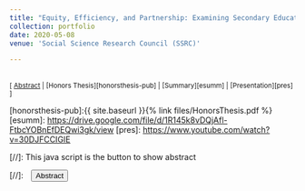```yaml
---
title: "Equity, Efficiency, and Partnership: Examining Secondary Education in Kerala, India (Honors Thesis)"
collection: portfolio
date: 2020-05-08
venue: 'Social Science Research Council (SSRC)'

---
```


<br/>
<small>[ <a href="#/" onclick="visib('honorsthesis')">Abstract</a> | [Honors Thesis][honorsthesis-pub] | [Summary][esumm] | [Presentation][pres] ]</small>

<div id="honorsthesis" style="display: none; text-align: justify; line-height: 1.2" ><small>
My yearlong Honors Thesis in International Relations & Economics was my first foray into formative independent research. It was also the single most valuable learning experience of my college career. From constructing a research puzzle, to scraping and cleaning data, to visualizing and analyzing, to writing and preparing for publication, the Honors Thesis was immersive in every step of the research process. Motivated by the works of Professors Karthik Muralidharan and Geeta Gandhi Kingdon in Indian education, I decided to explore secondary education in Kerala, India (my home state). I wanted to measure the progress of national programs funded by the Indian Government which emphasized a universal access to secondary education and had recently been implemented by state governments: the Right to Education Act and Rashtriya Madhyamik Shiksha Abhiyan.

Previous studies had found that these policies focused on input-based education (i.e. building more schools and classrooms, increasing funds for education) rather than the pedagogy and quality of instruction itself. As such, many considered these programs to be under-performers given the massive budget and campaigns during the initial rollouts. However, Kerala represented an interesting case study for me because it has traditionally outperformed other Indian states on metrics of development, especially in education. Perhaps India could learn from Kerala’s own rubric of education, and their integration of these national programs. With this puzzle in mind, I formulated three null hypotheses:

1. 𝑇ℎ𝑒𝑟𝑒 𝑖𝑠 𝑛𝑜 𝑟𝑒𝑙𝑎𝑡𝑖𝑜𝑛𝑠ℎ𝑖𝑝 𝑏𝑒𝑡𝑤𝑒𝑒𝑛 𝒂𝒄𝒄𝒆𝒔𝒔 𝑎𝑛𝑑 𝒍𝒆𝒂𝒓𝒏𝒊𝒏𝒈 𝒐𝒖𝒕𝒄𝒐𝒎𝒆𝒔.

2. 𝑇ℎ𝑒𝑟𝑒 𝑖𝑠 𝑛𝑜 𝑟𝑒𝑙𝑎𝑡𝑖𝑜𝑛𝑠ℎ𝑖𝑝 𝑏𝑒𝑡𝑤𝑒𝑒𝑛 𝒊𝒏𝒑𝒖𝒕𝒔 𝑎𝑛𝑑 𝒍𝒆𝒂𝒓𝒏𝒊𝒏𝒈 𝒐𝒖𝒕𝒄𝒐𝒎𝒆𝒔.

3. 𝑇ℎ𝑒𝑟𝑒 𝑖𝑠 𝑛𝑜 𝑟𝑒𝑙𝑎𝑡𝑖𝑜𝑛𝑠ℎ𝑖𝑝 𝑏𝑒𝑡𝑤𝑒𝑒𝑛 𝒔𝒄𝒉𝒐𝒐𝒍 𝒕𝒚𝒑𝒆 𝑎𝑛𝑑 𝒍𝒆𝒂𝒓𝒏𝒊𝒏𝒈 𝒐𝒖𝒕𝒄𝒐𝒎𝒆𝒔.

These hypotheses covered the breadth of the literature in education economics, which focused on the interplay of these features in determining learning outcomes. Furthermore, I decided to focus on the access and performance of historically marginalized groups in Kerala (and nationally). In order to perform the analysis, I merged data from Kerala’s state standardized test scores for secondary education (similar to our ACT), with national and state-level data on school inputs and infrastructure. I ran three preliminary estimation models: 1. a simple OLS regression with district controls, interaction terms, and clustered standard errors; 2. a fixed effects regression, which control for a school’s location within one of Kerala’s unique fourteen districts; 3. a principal component analysis model to collapse a larger range of district-level covariates and correct for minor collinearity in the fixed effects model.

The analysis suggests a negative relationship between disadvantaged enrollment and performance for minority castes and religions, a positive relationship between private education and learning outcomes, and no clear relationship between inputs and learning outcomes. Access appears to have increased for certain disadvantaged groups, across all school types. On the other hand, across all specifications, schools with higher enrollments of Scheduled Caste (SC) and Scheduled Tribe (ST) students perform worse than those with students from the General Caste. Thus, even in the best case of education, the most disadvantaged groups perform poorly relative to their peers. However, there are clearly heterogenous effects.
</small><br><br/></div>

[honorsthesis-pub]:{{ site.baseurl }}{% link files/HonorsThesis.pdf %}
[esumm]: https://drive.google.com/file/d/1R145k8vDQjAfl-FtbcYOBnEfDEQwi3gk/view
[pres]: https://www.youtube.com/watch?v=30DJFCCIGIE

[//]: This java script is the button to show abstract
<script>
 function visib(id) {
  var x = document.getElementById(id);
  if (x.style.display === "block") {
    x.style.display = "none";
  } else {
    x.style.display = "block";
  }
}
</script>

[//]:&emsp;<button onclick="visib('polariz')" class="btn btn--inverse btn--small">Abstract</button>
